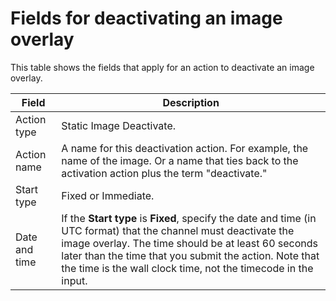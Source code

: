 # Fields for deactivating an image overlay<a name="schedule-fields-for-deactivate-image"></a>

This table shows the fields that apply for an action to deactivate an image overlay\. 


| Field | Description | 
| --- | --- | 
| Action type | Static Image Deactivate\.  | 
| Action name | A name for this deactivation action\. For example, the name of the image\. Or a name that ties back to the activation action plus the term "deactivate\." | 
| Start type  | Fixed or Immediate\. | 
| Date and time |  If the **Start type** is **Fixed**, specify the date and time \(in UTC format\) that the channel must deactivate the image overlay\. The time should be at least 60 seconds later than the time that you submit the action\.  Note that the time is the wall clock time, not the timecode in the input\.  | 